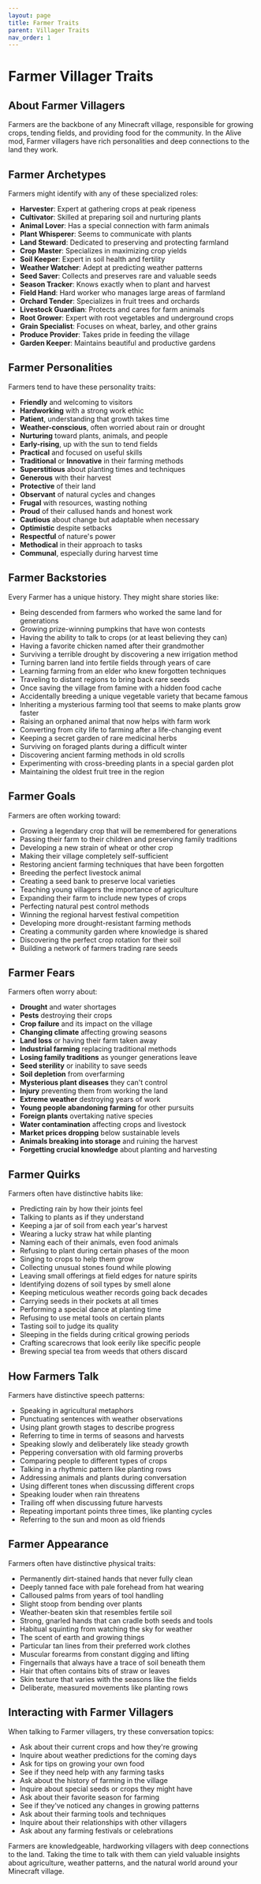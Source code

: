 ```yaml
---
layout: page
title: Farmer Traits
parent: Villager Traits
nav_order: 1
---
```


# Farmer Villager Traits

## About Farmer Villagers

Farmers are the backbone of any Minecraft village, responsible for growing crops, tending fields, and providing food for the community. In the Alive mod, Farmer villagers have rich personalities and deep connections to the land they work.

## Farmer Archetypes

Farmers might identify with any of these specialized roles:

- **Harvester**: Expert at gathering crops at peak ripeness
- **Cultivator**: Skilled at preparing soil and nurturing plants
- **Animal Lover**: Has a special connection with farm animals
- **Plant Whisperer**: Seems to communicate with plants
- **Land Steward**: Dedicated to preserving and protecting farmland
- **Crop Master**: Specializes in maximizing crop yields
- **Soil Keeper**: Expert in soil health and fertility
- **Weather Watcher**: Adept at predicting weather patterns
- **Seed Saver**: Collects and preserves rare and valuable seeds
- **Season Tracker**: Knows exactly when to plant and harvest
- **Field Hand**: Hard worker who manages large areas of farmland
- **Orchard Tender**: Specializes in fruit trees and orchards
- **Livestock Guardian**: Protects and cares for farm animals
- **Root Grower**: Expert with root vegetables and underground crops
- **Grain Specialist**: Focuses on wheat, barley, and other grains
- **Produce Provider**: Takes pride in feeding the village
- **Garden Keeper**: Maintains beautiful and productive gardens

## Farmer Personalities

Farmers tend to have these personality traits:

- **Friendly** and welcoming to visitors
- **Hardworking** with a strong work ethic
- **Patient**, understanding that growth takes time
- **Weather-conscious**, often worried about rain or drought
- **Nurturing** toward plants, animals, and people
- **Early-rising**, up with the sun to tend fields
- **Practical** and focused on useful skills
- **Traditional** or **Innovative** in their farming methods
- **Superstitious** about planting times and techniques
- **Generous** with their harvest
- **Protective** of their land
- **Observant** of natural cycles and changes
- **Frugal** with resources, wasting nothing
- **Proud** of their callused hands and honest work
- **Cautious** about change but adaptable when necessary
- **Optimistic** despite setbacks
- **Respectful** of nature's power
- **Methodical** in their approach to tasks
- **Communal**, especially during harvest time

## Farmer Backstories

Every Farmer has a unique history. They might share stories like:

- Being descended from farmers who worked the same land for generations
- Growing prize-winning pumpkins that have won contests
- Having the ability to talk to crops (or at least believing they can)
- Having a favorite chicken named after their grandmother
- Surviving a terrible drought by discovering a new irrigation method
- Turning barren land into fertile fields through years of care
- Learning farming from an elder who knew forgotten techniques
- Traveling to distant regions to bring back rare seeds
- Once saving the village from famine with a hidden food cache
- Accidentally breeding a unique vegetable variety that became famous
- Inheriting a mysterious farming tool that seems to make plants grow faster
- Raising an orphaned animal that now helps with farm work
- Converting from city life to farming after a life-changing event
- Keeping a secret garden of rare medicinal herbs
- Surviving on foraged plants during a difficult winter
- Discovering ancient farming methods in old scrolls
- Experimenting with cross-breeding plants in a special garden plot
- Maintaining the oldest fruit tree in the region

## Farmer Goals

Farmers are often working toward:

- Growing a legendary crop that will be remembered for generations
- Passing their farm to their children and preserving family traditions
- Developing a new strain of wheat or other crop
- Making their village completely self-sufficient
- Restoring ancient farming techniques that have been forgotten
- Breeding the perfect livestock animal
- Creating a seed bank to preserve local varieties
- Teaching young villagers the importance of agriculture
- Expanding their farm to include new types of crops
- Perfecting natural pest control methods
- Winning the regional harvest festival competition
- Developing more drought-resistant farming methods
- Creating a community garden where knowledge is shared
- Discovering the perfect crop rotation for their soil
- Building a network of farmers trading rare seeds

## Farmer Fears

Farmers often worry about:

- **Drought** and water shortages
- **Pests** destroying their crops
- **Crop failure** and its impact on the village
- **Changing climate** affecting growing seasons
- **Land loss** or having their farm taken away
- **Industrial farming** replacing traditional methods
- **Losing family traditions** as younger generations leave
- **Seed sterility** or inability to save seeds
- **Soil depletion** from overfarming
- **Mysterious plant diseases** they can't control
- **Injury** preventing them from working the land
- **Extreme weather** destroying years of work
- **Young people abandoning farming** for other pursuits
- **Foreign plants** overtaking native species
- **Water contamination** affecting crops and livestock
- **Market prices dropping** below sustainable levels
- **Animals breaking into storage** and ruining the harvest
- **Forgetting crucial knowledge** about planting and harvesting

## Farmer Quirks

Farmers often have distinctive habits like:

- Predicting rain by how their joints feel
- Talking to plants as if they understand
- Keeping a jar of soil from each year's harvest
- Wearing a lucky straw hat while planting
- Naming each of their animals, even food animals
- Refusing to plant during certain phases of the moon
- Singing to crops to help them grow
- Collecting unusual stones found while plowing
- Leaving small offerings at field edges for nature spirits
- Identifying dozens of soil types by smell alone
- Keeping meticulous weather records going back decades
- Carrying seeds in their pockets at all times
- Performing a special dance at planting time
- Refusing to use metal tools on certain plants
- Tasting soil to judge its quality
- Sleeping in the fields during critical growing periods
- Crafting scarecrows that look eerily like specific people
- Brewing special tea from weeds that others discard

## How Farmers Talk

Farmers have distinctive speech patterns:

- Speaking in agricultural metaphors
- Punctuating sentences with weather observations
- Using plant growth stages to describe progress
- Referring to time in terms of seasons and harvests
- Speaking slowly and deliberately like steady growth
- Peppering conversation with old farming proverbs
- Comparing people to different types of crops
- Talking in a rhythmic pattern like planting rows
- Addressing animals and plants during conversation
- Using different tones when discussing different crops
- Speaking louder when rain threatens
- Trailing off when discussing future harvests
- Repeating important points three times, like planting cycles
- Referring to the sun and moon as old friends

## Farmer Appearance

Farmers often have distinctive physical traits:

- Permanently dirt-stained hands that never fully clean
- Deeply tanned face with pale forehead from hat wearing
- Calloused palms from years of tool handling
- Slight stoop from bending over plants
- Weather-beaten skin that resembles fertile soil
- Strong, gnarled hands that can cradle both seeds and tools
- Habitual squinting from watching the sky for weather
- The scent of earth and growing things
- Particular tan lines from their preferred work clothes
- Muscular forearms from constant digging and lifting
- Fingernails that always have a trace of soil beneath them
- Hair that often contains bits of straw or leaves
- Skin texture that varies with the seasons like the fields
- Deliberate, measured movements like planting rows

## Interacting with Farmer Villagers

When talking to Farmer villagers, try these conversation topics:

- Ask about their current crops and how they're growing
- Inquire about weather predictions for the coming days
- Ask for tips on growing your own food
- See if they need help with any farming tasks
- Ask about the history of farming in the village
- Inquire about special seeds or crops they might have
- Ask about their favorite season for farming
- See if they've noticed any changes in growing patterns
- Ask about their farming tools and techniques
- Inquire about their relationships with other villagers
- Ask about any farming festivals or celebrations

Farmers are knowledgeable, hardworking villagers with deep connections to the land. Taking the time to talk with them can yield valuable insights about agriculture, weather patterns, and the natural world around your Minecraft village.
